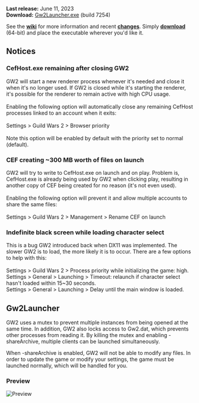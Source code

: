 **Last release:** June 11, 2023
<br>**Download:** [Gw2Launcher.exe](/Gw2Launcher/bin64/Release/Gw2Launcher.exe?raw=true) (build 7254)

See the [**wiki**](https://github.com/Healix/Gw2Launcher/wiki) for more information and recent [**changes**](https://github.com/Healix/Gw2Launcher/wiki/Changes). Simply [**download**](/Gw2Launcher/bin64/Release/Gw2Launcher.exe?raw=true) (64-bit) and place the executable wherever you'd like it.

## Notices
### CefHost.exe remaining after closing GW2
GW2 will start a new renderer process whenever it's needed and close it when it's no longer used. If GW2 is closed while it's starting the renderer, it's possible for the renderer to remain active with high CPU usage.
<br>
<br>Enabling the following option will automatically close any remaining CefHost processes linked to an account when it exits:
<br>
<br>Settings > Guild Wars 2 > Browser priority
<br>
<br>Note this option will be enabled by default with the priority set to normal (default).

### CEF creating ~300 MB worth of files on launch
GW2 will try to write to CefHost.exe on launch and on play. Problem is, CefHost.exe is already being used by GW2 when clicking play, resulting in another copy of CEF being created for no reason (it's not even used). 
<br>
<br>Enabling the following option will prevent it and allow multiple accounts to share the same files:
<br>
<br>Settings > Guild Wars 2 > Management > Rename CEF on launch

### Indefinite black screen while loading character select
This is a bug GW2 introduced back when DX11 was implemented. The slower GW2 is to load, the more likely it is to occur. There are a few options to help with this:
<br>
<br>Settings > Guild Wars 2 > Process priority while initializing the game: high.
<br>Settings > General > Launching > Timeout: relaunch if character select hasn't loaded within 15~30 seconds.
<br>Settings > General > Launching > Delay until the main window is loaded.

## Gw2Launcher
GW2 uses a mutex to prevent multiple instances from being opened at the same time. In addition, GW2 also locks access to Gw2.dat, which prevents other processes from reading it. By killing the mutex and enabling -shareArchive, multiple clients can be launched simultaneously.

When -shareArchive is enabled, GW2 will not be able to modify any files. In order to update the game or modify your settings, the game must be launched normally, which will be handled for you.

### Preview
![Preview](https://github.com/Healix/Gw2Launcher/wiki/images/preview.jpg)
